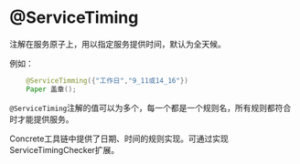# @ServiceTiming

注解在服务原子上，用以指定服务提供时间，默认为全天候。

例如：
```java
    @ServiceTimming({"工作日","9_11或14_16"})
    Paper 盖章();
```

`@ServiceTiming`注解的值可以为多个，每一个都是一个规则名，所有规则都符合时才能提供服务。

Concrete工具链中提供了日期、时间的规则实现。可通过实现ServiceTimingChecker扩展。
